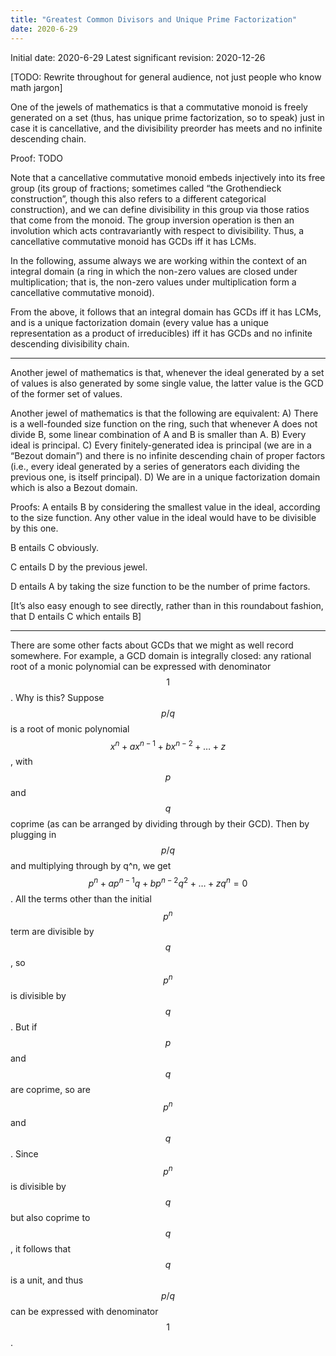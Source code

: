 ```yaml
---
title: "Greatest Common Divisors and Unique Prime Factorization"
date: 2020-6-29
---
```

Initial date: 2020-6-29
Latest significant revision: 2020-12-26

[TODO: Rewrite throughout for general audience, not just people who know math jargon]

One of the jewels of mathematics is that a commutative monoid is freely generated on a set (thus, has unique prime factorization, so to speak) just in case it is cancellative, and the divisibility preorder has meets and no infinite descending chain.

Proof: TODO

Note that a cancellative commutative monoid embeds injectively into its free group (its group of fractions; sometimes called “the Grothendieck construction”, though this also refers to a different categorical construction), and we can define divisibility in this group via those ratios that come from the monoid. The group inversion operation is then an involution which acts contravariantly with respect to divisibility. Thus, a cancellative commutative monoid has GCDs iff it has LCMs.

In the following, assume always we are working within the context of an integral domain (a ring in which the non-zero values are closed under multiplication; that is, the non-zero values under multiplication form a cancellative commutative monoid).

From the above, it follows that an integral domain has GCDs iff it has LCMs, and is a unique factorization domain (every value has a unique representation as a product of irreducibles) iff it has GCDs and no infinite descending divisibility chain.

***

Another jewel of mathematics is that, whenever the ideal generated by a set of values is also generated by some single value, the latter value is the GCD of the former set of values.

Another jewel of mathematics is that the following are equivalent:
A) There is a well-founded size function on the ring, such that whenever A does not divide B, some linear combination of A and B is smaller than A.
B) Every ideal is principal.
C) Every finitely-generated idea is principal (we are in a “Bezout domain”) and there is no infinite descending chain of proper factors (i.e., every ideal generated by a series of generators each dividing the previous one, is itself principal).
D) We are in a unique factorization domain which is also a Bezout domain.

Proofs:
A entails B by considering the smallest value in the ideal, according to the size function. Any other value in the ideal would have to be divisible by this one.

B entails C obviously.

C entails D by the previous jewel.

D entails A by taking the size function to be the number of prime factors.

[It’s also easy enough to see directly, rather than in this roundabout fashion, that D entails C which entails B]

----

There are some other facts about GCDs that we might as well record somewhere. For example, a GCD domain is integrally closed: any rational root of a monic polynomial can be expressed with denominator $$1$$. Why is this? Suppose $$p/q$$ is a root of monic polynomial $$x^n + ax^{n - 1} + bx^{n - 2} + \ldots + z$$, with $$p$$ and $$q$$ coprime (as can be arranged by dividing through by their GCD). Then by plugging in $$p/q$$ and multiplying through by q^n, we get $$p^n + ap^{n - 1}q + bp^{n - 2}q^2 + \ldots + zq^n = 0$$. All the terms other than the initial $$p^n$$ term are divisible by $$q$$, so $$p^n$$ is divisible by $$q$$. But if $$p$$ and $$q$$ are coprime, so are $$p^n$$ and $$q$$. Since $$p^n$$ is divisible by $$q$$ but also coprime to $$q$$, it follows that $$q$$ is a unit, and thus $$p/q$$ can be expressed with denominator $$1$$.